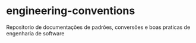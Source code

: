 # engineering-conventions
Repositorio de documentações de padrões, conversões e boas praticas de engenharia de software
